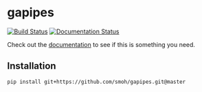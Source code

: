 # gapipes

[![Build Status](https://travis-ci.org/smoh/gapipes.svg?branch=master)](https://travis-ci.org/smoh/gapipes)
[![Documentation Status](https://readthedocs.org/projects/gapipes/badge/?version=latest)](https://gapipes.readthedocs.io/en/latest/?badge=latest)

Check out the [documentation](https://gapipes.readthedocs.io/en/latest/) to see if this is something you need.

Installation
------------

```sh
pip install git+https://github.com/smoh/gapipes.git@master
```
